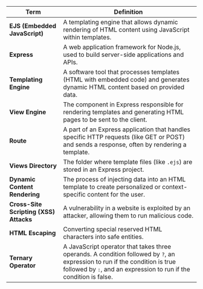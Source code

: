 | **Term**                               | **Definition**                                                                                           |
|----------------------------------------|----------------------------------------------------------------------------------------------------------|
| **EJS (Embedded JavaScript)**          | A templating engine that allows dynamic rendering of HTML content using JavaScript within templates.     |
| **Express**                            | A web application framework for Node.js, used to build server-side applications and APIs.                 |
| **Templating Engine**                  | A software tool that processes templates (HTML with embedded code) and generates dynamic HTML content based on provided data. |
| **View Engine**                        | The component in Express responsible for rendering templates and generating HTML pages to be sent to the client. |
| **Route**                              | A part of an Express application that handles specific HTTP requests (like GET or POST) and sends a response, often by rendering a template. |
| **Views Directory**                    | The folder where template files (like `.ejs`) are stored in an Express project.                           |
| **Dynamic Content Rendering**          | The process of injecting data into an HTML template to create personalized or context-specific content for the user. |
| **Cross-Site Scripting (XSS) Attacks** | A vulnerability in a website is exploited by an attacker, allowing them to run malicious code. |
| **HTML Escaping**                      | Converting special reserved HTML characters into safe entities. |
| **Ternary Operator**                   | A JavaScript operator that takes three operands. A condition followed by `?`, an expression to run if the condition is true followed by `:`, and an expression to run if the condition is false. |

